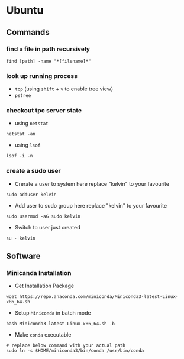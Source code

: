 # Ubuntu

## Commands

### find a file in path recursively
```shell
find [path] -name "*[filename]*"
```

### look up running process

- `top` (using `shift` + `v` to enable tree view)
- `pstree`

### checkout tpc server state
- using `netstat`
```shell
netstat -an
```
- using `lsof`
```shell
lsof -i -n
```

### create a sudo user

- Crerate a user to system
here replace "kelvin" to your favourite
```shell
sudo adduser kelvin
```

- Add user to sudo group
here replace "kelvin" to your favourite
```shell
sudo usermod -aG sudo kelvin
```

- Switch to user just created
```shell
su - kelvin
```

## Software

### Minicanda Installation

- Get Installation Package

```shell
wget https://repo.anaconda.com/miniconda/Miniconda3-latest-Linux-x86_64.sh
```

- Setup `Miniconda` in batch mode
```shell
bash Miniconda3-latest-Linux-x86_64.sh -b
```

- Make `conda` executable
```shell
# replace below command with your actual path
sudo ln -s $HOME/miniconda3/bin/conda /usr/bin/conda
```

